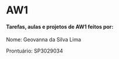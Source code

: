 # AW1
<h4> Tarefas, aulas e projetos de AW1 feitos por:</h4>
<p> Nome: Geovanna da Silva Lima</p>
<p> Prontuário: SP3029034 </p>
